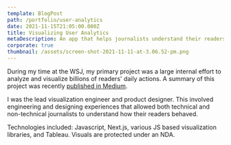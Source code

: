 ```yaml
---
template: BlogPost
path: /portfolio/user-analytics
date: 2021-11-15T21:05:00.000Z
title: Visualizing User Analytics
metaDescription: An app that helps journalists understand their readers
corporate: true
thumbnail: /assets/screen-shot-2021-11-11-at-3.06.52-pm.png
---
```

During my time at the WSJ, my primary project was a large internal effort to analyze and visualize billions of readers' daily actions. A summary of this project was recently [published in Medium](https://medium.com/the-wall-street-journal/the-story-behind-wsjs-new-data-pipeline-for-audience-analytics-c6aa32dabd3e).

I  was the lead visualization engineer and product designer. This involved engineering and designing experiences that allowed both technical and non-technical journalists to understand how their readers behaved.

Technologies included: Javascript, Next.js, various JS based visualization libraries, and Tableau. Visuals are protected under an NDA.